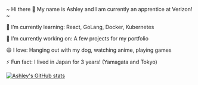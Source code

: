 ~ Hi there 👋 My name is Ashley and I am currently an apprentice at Verizon! ~

🌱 I’m currently learning: React, GoLang, Docker, Kubernetes

🔭 I’m currently working on: A few projects for my portfolio

😄 I love: Hanging out with my dog, watching anime, playing games

⚡ Fun fact: I lived in Japan for 3 years! (Yamagata and Tokyo)

[![Ashley's GitHub stats](https://github-readme-stats.vercel.app/api?username=ashleyu&show_icons=true&theme=tokyonight)](https://github.com/anuraghazra/github-readme-stats)


